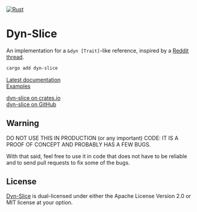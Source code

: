 [![Rust](https://github.com/tomBoddaert/dyn-slice/actions/workflows/rust.yml/badge.svg?event=push)](https://github.com/tomBoddaert/dyn-slice/actions/workflows/rust.yml)

# Dyn-Slice

An implementation for a `&dyn [Trait]`-like reference, inspired by a [Reddit thread](https://www.reddit.com/r/rust/comments/14i08gz/dyn_slices).

```sh
cargo add dyn-slice
```

[Latest documentation](https://docs.rs/dyn-slice/latest/dyn_slice/)  
[Examples](/examples/)

[dyn-slice on crates.io](https://crates.io/crates/dyn-slice)  
[dyn-slice on GitHub](https://github.com/tomBoddaert/dyn-slice)

## Warning

DO NOT USE THIS IN PRODUCTION (or any important) CODE: IT IS A PROOF OF CONCEPT AND PROBABLY HAS A FEW BUGS.

With that said, feel free to use it in code that does not have to be reliable and to send pull requests to fix some of the bugs.

## License

[Dyn-Slice](https://github.com/tomBoddaert/dyn-slice) is dual-licensed under either the Apache License Version 2.0 or MIT license at your option.
